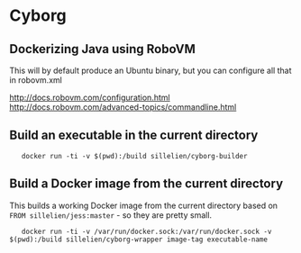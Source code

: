 # Cyborg
## Dockerizing Java using RoboVM

This will by default produce an Ubuntu binary, but you can configure all that in robovm.xml

http://docs.robovm.com/configuration.html
http://docs.robovm.com/advanced-topics/commandline.html


## Build an executable in the current directory

```
   docker run -ti -v $(pwd):/build sillelien/cyborg-builder  
```

## Build a Docker image from the current directory

This builds a working Docker image from the current directory based on `FROM sillelien/jess:master` - so they are pretty small.

```
   docker run -ti -v /var/run/docker.sock:/var/run/docker.sock -v $(pwd):/build sillelien/cyborg-wrapper image-tag executable-name 
```
